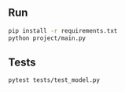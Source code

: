 ## Run
```bash
pip install -r requirements.txt
python project/main.py
```

## Tests
```bash
pytest tests/test_model.py
```